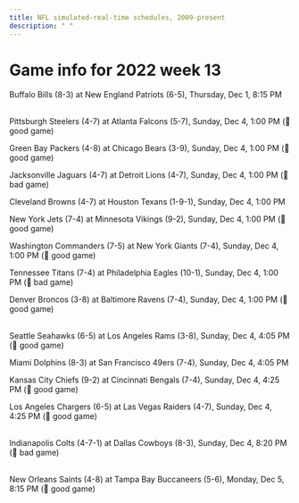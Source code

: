 ```yaml
---
title: NFL simulated-real-time schedules, 2009-present
description: " "
---
```


# Game info for 2022 week 13

Buffalo Bills (8-3) at New England Patriots (6-5), Thursday, Dec 1, 8:15 PM

<br/>Pittsburgh Steelers (4-7) at Atlanta Falcons (5-7), Sunday, Dec 4, 1:00 PM (:football: good game)

Green Bay Packers (4-8) at Chicago Bears (3-9), Sunday, Dec 4, 1:00 PM (:football: good game)

Jacksonville Jaguars (4-7) at Detroit Lions (4-7), Sunday, Dec 4, 1:00 PM (:red_circle: bad game)

Cleveland Browns (4-7) at Houston Texans (1-9-1), Sunday, Dec 4, 1:00 PM

New York Jets (7-4) at Minnesota Vikings (9-2), Sunday, Dec 4, 1:00 PM (:football: good game)

Washington Commanders (7-5) at New York Giants (7-4), Sunday, Dec 4, 1:00 PM (:football: good game)

Tennessee Titans (7-4) at Philadelphia Eagles (10-1), Sunday, Dec 4, 1:00 PM (:red_circle: bad game)

Denver Broncos (3-8) at Baltimore Ravens (7-4), Sunday, Dec 4, 1:00 PM (:football: good game)

<br/>Seattle Seahawks (6-5) at Los Angeles Rams (3-8), Sunday, Dec 4, 4:05 PM (:football: good game)

Miami Dolphins (8-3) at San Francisco 49ers (7-4), Sunday, Dec 4, 4:05 PM

Kansas City Chiefs (9-2) at Cincinnati Bengals (7-4), Sunday, Dec 4, 4:25 PM (:football: good game)

Los Angeles Chargers (6-5) at Las Vegas Raiders (4-7), Sunday, Dec 4, 4:25 PM (:football: good game)

<br/>Indianapolis Colts (4-7-1) at Dallas Cowboys (8-3), Sunday, Dec 4, 8:20 PM (:red_circle: bad game)

<br/>New Orleans Saints (4-8) at Tampa Bay Buccaneers (5-6), Monday, Dec 5, 8:15 PM (:football: good game)

